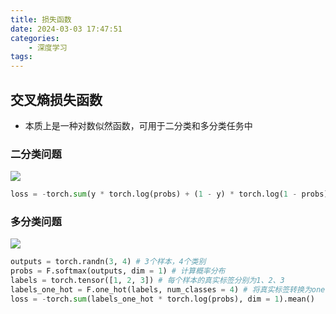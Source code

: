 ```yaml
---
title: 损失函数
date: 2024-03-03 17:47:51
categories:
    - 深度学习
tags:
---
```


## 交叉熵损失函数

- 本质上是一种对数似然函数，可用于二分类和多分类任务中

### 二分类问题

![](/img/note/202404011525.png)

```python
loss = -torch.sum(y * torch.log(probs) + (1 - y) * torch.log(1 - probs)).mean()
```

### 多分类问题

![](/img/note/202404011526.png)

```python
outputs = torch.randn(3, 4) # 3个样本，4个类别
probs = F.softmax(outputs, dim = 1) # 计算概率分布
labels = torch.tensor([1, 2, 3]) # 每个样本的真实标签分别为1、2、3
labels_one_hot = F.one_hot(labels, num_classes = 4) # 将真实标签转换为one-hot编码
loss = -torch.sum(labels_one_hot * torch.log(probs), dim = 1).mean()
```





